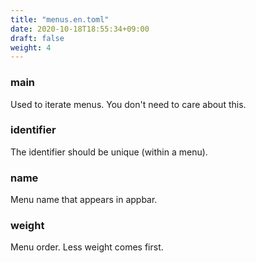 ```yaml
---
title: "menus.en.toml"
date: 2020-10-18T18:55:34+09:00
draft: false
weight: 4
---
```


### main

Used to iterate menus. You don't need to care about this.

### identifier

The identifier should be unique (within a menu).

### name

Menu name that appears in appbar.

### weight

Menu order. Less weight comes first.